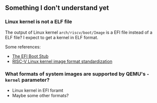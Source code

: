 ## Something I don't understand yet

### Linux kernel is not a ELF file

The output of Linux kernel `arch/riscv/boot/Image` is a EFI file instead of a ELF file? I expect to get a kernel in ELF format.  

Some references: 

- [The EFI Boot Stub](https://docs.kernel.org/admin-guide/efi-stub.html)
- [RISC-V Linux kernel image format standardization](https://groups.google.com/a/groups.riscv.org/g/sw-dev/c/_xCn1SZn1Gg?pli=1)

### What formats of system images are supported by QEMU's `-kernel` parameter?

- Linux kernel in EFI foramt  
- Maybe some other formats?